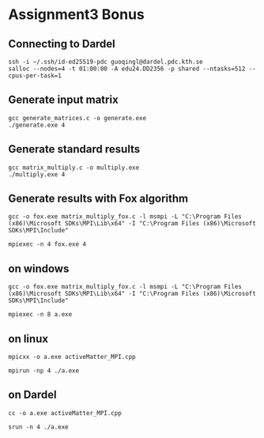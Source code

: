 # Assignment3 Bonus



## Connecting to Dardel
```shell
ssh -i ~/.ssh/id-ed25519-pdc guoqingl@dardel.pdc.kth.se
salloc --nodes=4 -t 01:00:00 -A edu24.DD2356 -p shared --ntasks=512 --cpus-per-task=1
```


## Generate input matrix

```shell
gcc generate_matrices.c -o generate.exe
./generate.exe 4    
```

## Generate standard results

```shell
gcc matrix_multiply.c -o multiply.exe
./multiply.exe 4
```

## Generate results with Fox algorithm
```shell
gcc -o fox.exe matrix_multiply_fox.c -l msmpi -L "C:\Program Files (x86)\Microsoft SDKs\MPI\Lib\x64" -I "C:\Program Files (x86)\Microsoft SDKs\MPI\Include"

mpiexec -n 4 fox.exe 4
```



## on windows

```shell
gcc -o fox.exe matrix_multiply_fox.c -l msmpi -L "C:\Program Files (x86)\Microsoft SDKs\MPI\Lib\x64" -I "C:\Program Files (x86)\Microsoft SDKs\MPI\Include"

mpiexec -n 8 a.exe
```

## on linux

```shell
mpicxx -o a.exe activeMatter_MPI.cpp

mpirun -np 4 ./a.exe
```

## on Dardel

```shell
cc -o a.exe activeMatter_MPI.cpp

srun -n 4 ./a.exe
```
